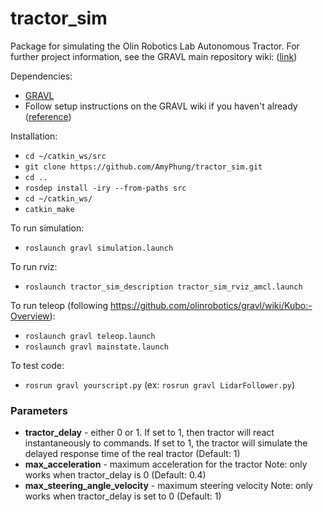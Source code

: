 # tractor_sim
Package for simulating the Olin Robotics Lab Autonomous Tractor. For further project information, see the GRAVL main repository wiki: ([link](https://github.com/olinrobotics/gravl/wiki))

Dependencies:
+ [GRAVL](https://github.com/olinrobotics/gravl)
+ Follow setup instructions on the GRAVL wiki if you haven't already ([reference](https://github.com/olinrobotics/gravl/wiki))

Installation:
+ `cd ~/catkin_ws/src`
+ `git clone https://github.com/AmyPhung/tractor_sim.git`
+ `cd ..`
+ `rosdep install -iry --from-paths src`
+ `cd ~/catkin_ws/`
+ `catkin_make`


To run simulation:
+ `roslaunch gravl simulation.launch`

To run rviz:
+  `roslaunch tractor_sim_description tractor_sim_rviz_amcl.launch`

To run teleop (following https://github.com/olinrobotics/gravl/wiki/Kubo:-Overview):
+ `roslaunch gravl teleop.launch`
+ `roslaunch gravl mainstate.launch`

To test code:
+ `rosrun gravl yourscript.py` (ex: `rosrun gravl LidarFollower.py`)

### Parameters
+ **tractor_delay** - either 0 or 1. If set to 1, then tractor will react instantaneously to commands. If set to 1, the tractor will simulate the delayed response time of the real tractor (Default: 1)
+ **max_acceleration** - maximum acceleration for the tractor Note: only works when tractor_delay is 0 (Default: 0.4)
+ **max_steering_angle_velocity** - maximum steering velocity Note: only works when tractor_delay is set to 0 (Default: 1)
